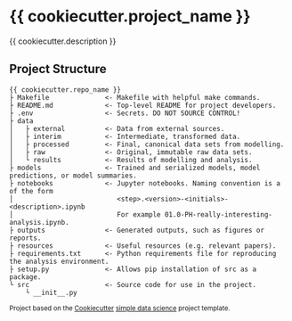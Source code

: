 # {{ cookiecutter.project_name }}

{{ cookiecutter.description }}

## Project Structure
```
{{ cookiecutter.repo_name }}
├ Makefile              <- Makefile with helpful make commands.
├ README.md             <- Top-level README for project developers.
├ .env                  <- Secrets. DO NOT SOURCE CONTROL!
├ data
│   ├ external          <- Data from external sources.
│   ├ interim           <- Intermediate, transformed data.
│   ├ processed         <- Final, canonical data sets from modelling.
│   ├ raw               <- Original, immutable raw data sets.
│   └ results           <- Results of modelling and analysis.
├ models                <- Trained and serialized models, model predictions, or model summaries.
├ notebooks             <- Jupyter notebooks. Naming convention is a of the form
│                          <step>.<version>-<initials>-<description>.ipynb
│                          For example 01.0-PH-really-interesting-analysis.ipynb.
├ outputs               <- Generated outputs, such as figures or reports.
├ resources             <- Useful resources (e.g. relevant papers).
├ requirements.txt      <- Python requirements file for reproducing the analysis environment.
├ setup.py              <- Allows pip installation of src as a package.
└ src                   <- Source code for use in the project.
    └ __init__.py
```

<p><small>Project based on the <a href="https://cookiecutter.readthedocs.io">Cookiecutter</a> <a href="https://github.com/smoothml/cookiecutter-simple-data-science">simple data science</a> project template.</p>
